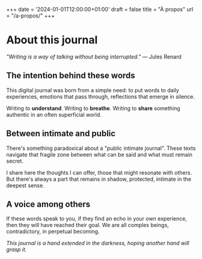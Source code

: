 +++
date = '2024-01-01T12:00:00+01:00'
draft = false
title = "À propos"
url = "/a-propos/"
+++

# About this journal

*"Writing is a way of talking without being interrupted."* — Jules Renard

## The intention behind these words

This digital journal was born from a simple need: to put words to daily experiences, emotions that pass through, reflections that emerge in silence.

Writing to **understand**. Writing to **breathe**. Writing to **share** something authentic in an often superficial world.

## Between intimate and public

There's something paradoxical about a "public intimate journal". These texts navigate that fragile zone between what can be said and what must remain secret.

I share here the thoughts I can offer, those that might resonate with others. But there's always a part that remains in shadow, protected, intimate in the deepest sense.

## A voice among others

If these words speak to you, if they find an echo in your own experience, then they will have reached their goal. We are all complex beings, contradictory, in perpetual becoming.

*This journal is a hand extended in the darkness, hoping another hand will grasp it.*